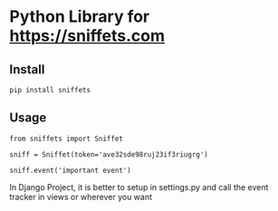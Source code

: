 Python Library for https://sniffets.com
=========

Install
--------------

``pip install sniffets``


Usage
--------------

```
from sniffets import Sniffet

sniff = Sniffet(token='ave32sde98ruj23if3riugrg')

sniff.event('important event')

```

In Django Project, it is better to setup in settings.py and call the event tracker in views or wherever you want